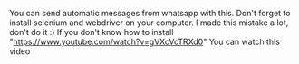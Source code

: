 You can send automatic messages from whatsapp with this. 
Don't forget to install selenium and webdriver on your computer. I made this mistake a lot, don't do it :)
If you don't know how to install "https://www.youtube.com/watch?v=gVXcVcTRXd0" You can watch this video
